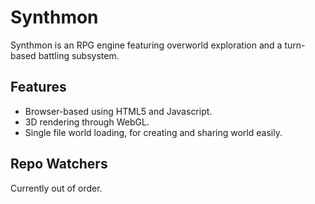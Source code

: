 # Synthmon
Synthmon is an RPG engine featuring overworld exploration and a turn-based battling subsystem.

## Features
* Browser-based using HTML5 and Javascript.
* 3D rendering through WebGL.
* Single file world loading, for creating and sharing world easily.

## Repo Watchers
Currently out of order.